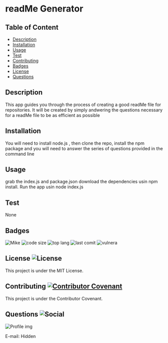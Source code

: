 # readMe Generator
   
  ## Table of Content

  * [Description](#description)
  * [Installation](#installation)
  * [Usage](#usage)
  * [Test](#test)
  * [Contributing](#contributing)
  * [Badges](#badges)
  * [License](#license)
  * [Questions](#questions)

  ## Description
   This app guides you through the process of creating a good readMe file for repositories. It will be created by simply andwering the questions necessary for a readMe file to be as efficient as possible 

  ## Installation
   You will need to install node.js , then clone the repo, install the npm package and you will need to answer the series of questions provided in the command line

  ## Usage
   grab the index.js and package.json download the dependencies usin npm install. Run the app usin node index.js

  ## Test
  None

  ## Badges
  ![Mike](https://img.shields.io/badge/version-v1.0.0-yellow) 
  ![code size](https://img.shields.io/github/languages/code-size/Michaelwall8/weatherapp)
  ![top lang](https://img.shields.io/github/languages/top/Michaelwall8/weatherapp)
  ![last comit](https://img.shields.io/github/last-commit/Michaelwall8/weatherapp)
  ![vulnera](https://img.shields.io/snyk/vulnerabilities/github/Michaelwall8/weatherapp)

  ## License ![License](https://img.shields.io/github/license/Michaelwall8/weatherapp)
  This project is under the MIT License.
  
  ## Contributing [![Contributor Covenant](https://img.shields.io/badge/Contributor%20Covenant-v2.0%20adopted-ff69b4.svg)](code_of_conduct.md)
  This project is under the Contributor Covenant.

  ## Questions ![Social](https://img.shields.io/github/followers/Michaelwall8?style=social) 
  ![Profile img](https://avatars.githubusercontent.com/u/73609296?v=4)

  E-mail: Hidden
  